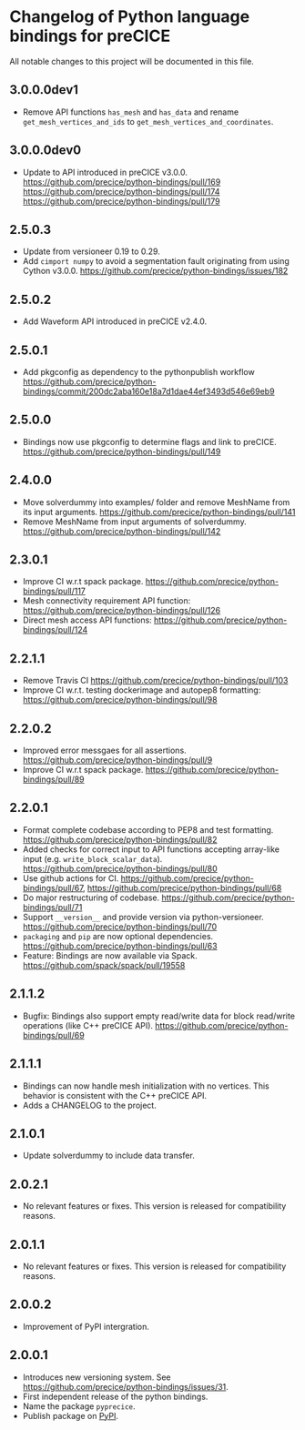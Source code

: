# Changelog of Python language bindings for preCICE

All notable changes to this project will be documented in this file.

## 3.0.0.0dev1

* Remove API functions `has_mesh` and `has_data` and rename `get_mesh_vertices_and_ids` to `get_mesh_vertices_and_coordinates`.

## 3.0.0.0dev0

* Update to API introduced in preCICE v3.0.0. https://github.com/precice/python-bindings/pull/169 https://github.com/precice/python-bindings/pull/174 https://github.com/precice/python-bindings/pull/179

## 2.5.0.3

* Update from versioneer 0.19 to 0.29.
* Add `cimport numpy` to avoid a segmentation fault originating from using Cython v3.0.0. https://github.com/precice/python-bindings/issues/182

## 2.5.0.2

* Add Waveform API introduced in preCICE v2.4.0.

## 2.5.0.1

* Add pkgconfig as dependency to the pythonpublish workflow https://github.com/precice/python-bindings/commit/200dc2aba160e18a7d1dae44ef3493d546e69eb9

## 2.5.0.0

* Bindings now use pkgconfig to determine flags and link to preCICE. https://github.com/precice/python-bindings/pull/149

## 2.4.0.0

* Move solverdummy into examples/ folder and remove MeshName from its input arguments. https://github.com/precice/python-bindings/pull/141
* Remove MeshName from input arguments of solverdummy. https://github.com/precice/python-bindings/pull/142

## 2.3.0.1

* Improve CI w.r.t spack package. https://github.com/precice/python-bindings/pull/117
* Mesh connectivity requirement API function: https://github.com/precice/python-bindings/pull/126
* Direct mesh access API functions: https://github.com/precice/python-bindings/pull/124

## 2.2.1.1

* Remove Travis CI https://github.com/precice/python-bindings/pull/103
* Improve CI w.r.t. testing dockerimage and autopep8 formatting: https://github.com/precice/python-bindings/pull/98

## 2.2.0.2

* Improved error messgaes for all assertions. https://github.com/precice/python-bindings/pull/9
* Improve CI w.r.t spack package. https://github.com/precice/python-bindings/pull/89

## 2.2.0.1

* Format complete codebase according to PEP8 and test formatting. https://github.com/precice/python-bindings/pull/82
* Added checks for correct input to API functions accepting array-like input (e.g. `write_block_scalar_data`). https://github.com/precice/python-bindings/pull/80
* Use github actions for CI. https://github.com/precice/python-bindings/pull/67, https://github.com/precice/python-bindings/pull/68
* Do major restructuring of codebase. https://github.com/precice/python-bindings/pull/71
* Support `__version__` and provide version via python-versioneer. https://github.com/precice/python-bindings/pull/70
* `packaging` and `pip` are now optional dependencies. https://github.com/precice/python-bindings/pull/63
* Feature: Bindings are now available via Spack. https://github.com/spack/spack/pull/19558

## 2.1.1.2

* Bugfix: Bindings also support empty read/write data for block read/write operations (like C++ preCICE API). https://github.com/precice/python-bindings/pull/69

## 2.1.1.1

* Bindings can now handle mesh initialization with no vertices. This behavior is consistent with the C++ preCICE API.
* Adds a CHANGELOG to the project.

## 2.1.0.1

* Update solverdummy to include data transfer.

## 2.0.2.1

* No relevant features or fixes. This version is released for compatibility reasons.

## 2.0.1.1

* No relevant features or fixes. This version is released for compatibility reasons.

## 2.0.0.2

* Improvement of PyPI intergration.

## 2.0.0.1

* Introduces new versioning system. See https://github.com/precice/python-bindings/issues/31.
* First independent release of the python bindings.
* Name the package `pyprecice`.
* Publish package on [PyPI](https://pypi.org/project/pyprecice/).
